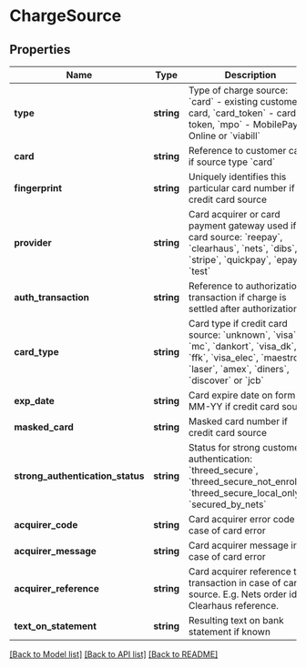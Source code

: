 # ChargeSource

## Properties
Name | Type | Description | Notes
------------ | ------------- | ------------- | -------------
**type** | **string** | Type of charge source: &#x60;card&#x60; - existing customer card, &#x60;card_token&#x60; - card token, &#x60;mpo&#x60; - MobilePay Online or &#x60;viabill&#x60; | 
**card** | **string** | Reference to customer card if source type &#x60;card&#x60; | [optional] 
**fingerprint** | **string** | Uniquely identifies this particular card number if credit card source | [optional] 
**provider** | **string** | Card acquirer or card payment gateway used if card source: &#x60;reepay&#x60;, &#x60;clearhaus&#x60;, &#x60;nets&#x60;, &#x60;dibs&#x60;, &#x60;stripe&#x60;, &#x60;quickpay&#x60;, &#x60;epay&#x60;, &#x60;test&#x60; | [optional] 
**auth_transaction** | **string** | Reference to authorization transaction if charge is settled after authorization | [optional] 
**card_type** | **string** | Card type if credit card source: &#x60;unknown&#x60;, &#x60;visa&#x60;, &#x60;mc&#x60;, &#x60;dankort&#x60;, &#x60;visa_dk&#x60;, &#x60;ffk&#x60;, &#x60;visa_elec&#x60;, &#x60;maestro&#x60;, &#x60;laser&#x60;, &#x60;amex&#x60;, &#x60;diners&#x60;, &#x60;discover&#x60; or &#x60;jcb&#x60; | [optional] 
**exp_date** | **string** | Card expire date on form MM-YY if credit card source | [optional] 
**masked_card** | **string** | Masked card number if credit card source | [optional] 
**strong_authentication_status** | **string** | Status for strong customer authentication: &#x60;threed_secure&#x60;, &#x60;threed_secure_not_enrolled, &#x60;threed_secure_local_only&#x60;, &#x60;secured_by_nets&#x60; | [optional] 
**acquirer_code** | **string** | Card acquirer error code in case of card error | [optional] 
**acquirer_message** | **string** | Card acquirer message in case of card error | [optional] 
**acquirer_reference** | **string** | Card acquirer reference to transaction in case of card source. E.g. Nets order id or Clearhaus reference. | [optional] 
**text_on_statement** | **string** | Resulting text on bank statement if known | [optional] 

[[Back to Model list]](../README.md#documentation-for-models) [[Back to API list]](../README.md#documentation-for-api-endpoints) [[Back to README]](../README.md)


